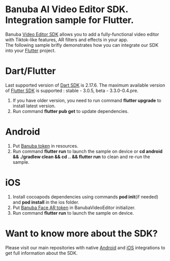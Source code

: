 # Banuba AI Video Editor SDK. Integration sample for Flutter.
Banuba [Video Editor SDK](https://www.banuba.com/video-editor-sdk) allows you to add a fully-functional video editor with Tiktok-like features, AR filters and effects in your app.   
The following sample brifly demonstrates how you can integrate our SDK into your [Flutter](https://flutter.dev/) project.  

# Dart/Flutter
Last supported version of [Dart SDK](https://dart.dev/get-dart) is 2.17.6. 
The maximum available version of [Flutter SDK](https://docs.flutter.dev/development/tools/sdk/releases) is supported : stable - 3.0.5, beta - 3.3.0-0.4.pre.
1. If you have older version, you need to run command **flutter upgrade** to install latest version.
2. Run command **flutter pub get** to update dependencies.

# Android  
1. Put [Banuba token](https://github.com/Banuba/ve-sdk-flutter-integration-sample/blob/main/android/app/src/main/res/values/string.xml#L5) in resources.
1. Run command **flutter run** to launch the sample on device or **cd android && ./gradlew clean && cd .. && flutter run** to clean and re-run the sample.

# iOS  
1. Install cocoapods dependencies using commands **pod init**(if needed) and **pod install** in the ios folder.
1. Put [Banuba Face AR token](https://github.com/Banuba/ve-sdk-flutter-integration-sample/blob/main/ios/Runner/VideoEditorModule.swift#L13) in BanubaVideoEditor initializer.
1. Run command **flutter run** to launch the sample on device.

# Want to know more about the SDK?  
Please visit our main repositories with native [Android](https://github.com/Banuba/ve-sdk-android-integration-sample) and [iOS](https://github.com/Banuba/ve-sdk-ios-integration-sample) integrations to get full information about the SDK.
